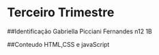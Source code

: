 # Terceiro Trimestre
##Identificação
Gabriella Picciani Fernandes n12 1B

##Conteudo
HTML,CSS e javaScript
